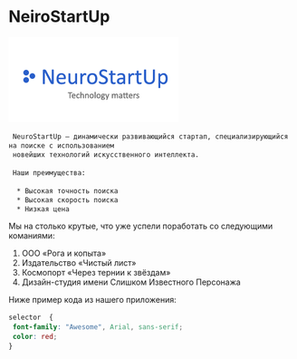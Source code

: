 
  # NeiroStartUp

  ![логотип](./logo.png)

     NeuroStartUp — динамически развивающийся стартап, специализирующийся на поиске с использованием 
     новейших технологий искусственного интеллекта. 
     
     Наши преимущества:

      * Высокая точность поиска
      * Высокая скорость поиска
      * Низкая цена

 Мы на столько крутые, что уже успели поработать со следующими команиями:

  1. ООО «Рога и копыта»
  2. Издательство «Чиcтый лист»
  3. Космопорт «Через тернии к звёздам»
  4. Дизайн-студия имени Слишком Известного Персонажа

Ниже пример кода из нашего приложения:

```css
selector  { 
 font-family: "Awesome", Arial, sans-serif;
 color: red;
}
```